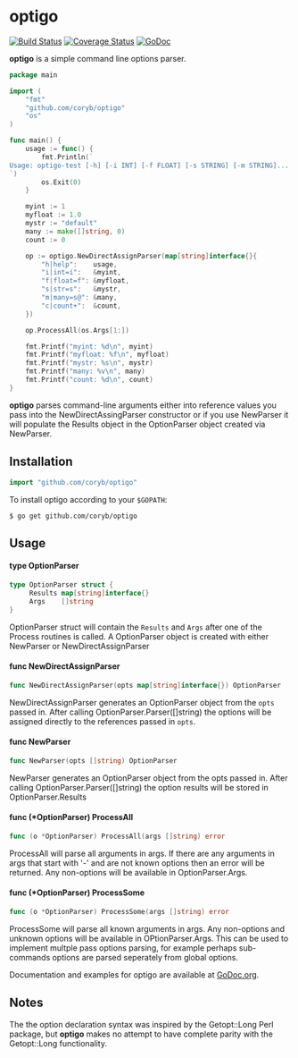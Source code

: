 optigo
=========

[![Build Status](https://travis-ci.org/coryb/optigo.svg?branch=master)](https://travis-ci.org/coryb/optigo)
[![Coverage Status](https://coveralls.io/repos/coryb/optigo/badge.svg?branch=master)](https://coveralls.io/r/coryb/optigo?branch=master)
[![GoDoc](https://godoc.org/github.com/coryb/optigo?status.png)](https://godoc.org/github.com/coryb/optigo)

**optigo** is a simple command line options parser.  

```go
package main

import (
	"fmt"
	"github.com/coryb/optigo"
	"os"
)

func main() {
	usage := func() {
		fmt.Println(`
Usage: optigo-test [-h] [-i INT] [-f FLOAT] [-s STRING] [-m STRING]... [-c]...
`)
		os.Exit(0)
	}

	myint := 1
	myfloat := 1.0
	mystr := "default"
	many := make([]string, 0)
	count := 0

	op := optigo.NewDirectAssignParser(map[string]interface{}{
		"h|help":    usage,
		"i|int=i":   &myint,
		"f|float=f": &myfloat,
		"s|str=s":   &mystr,
		"m|many=s@": &many,
		"c|count+":  &count,
	})

	op.ProcessAll(os.Args[1:])

	fmt.Printf("myint: %d\n", myint)
	fmt.Printf("myfloat: %f\n", myfloat)
	fmt.Printf("mystr: %s\n", mystr)
	fmt.Printf("many: %v\n", many)
	fmt.Printf("count: %d\n", count)
}
```

**optigo** parses command-line arguments either into reference values you pass into the
NewDirectAssingParser constructor or if you use NewParser it will populate the Results
object in the OptionParser object created via NewParser.

## Installation

```go
import "github.com/coryb/optigo"
```

To install optigo according to your `$GOPATH`:

```console
$ go get github.com/coryb/optigo
```

## Usage

#### type OptionParser

```go
type OptionParser struct {
     Results map[string]interface{}
     Args    []string
}
```

OptionParser struct will contain the `Results` and `Args` after one of the
Process routines is called. A OptionParser object is created with either
NewParser or NewDirectAssignParser

#### func  NewDirectAssignParser

```go
func NewDirectAssignParser(opts map[string]interface{}) OptionParser
```
NewDirectAssignParser generates an OptionParser object from the `opts` passed
in. After calling OptionParser.Parser([]string) the options will be assigned
directly to the references passed in `opts`.

#### func  NewParser

```go
func NewParser(opts []string) OptionParser
```
NewParser generates an OptionParser object from the opts passed in. After
calling OptionParser.Parser([]string) the option results will be stored in
OptionParser.Results

#### func (*OptionParser) ProcessAll

```go
func (o *OptionParser) ProcessAll(args []string) error
```
ProcessAll will parse all arguments in args. If there are any arguments in args
that start with '-' and are not known options then an error will be returned.
Any non-options will be available in OptionParser.Args.

#### func (*OptionParser) ProcessSome

```go
func (o *OptionParser) ProcessSome(args []string) error
```
ProcessSome will parse all known arguments in args. Any non-options and unknown
options will be available in OPtionParser.Args. This can be used to implement
multple pass options parsing, for example perhaps sub-commands options are
parsed seperately from global options.

Documentation and examples for optigo are available at
[GoDoc.org](https://godoc.org/github.com/coryb/optigo).

## Notes

The the option declaration syntax was inspired by the Getopt::Long Perl package, but **optigo** makes no attempt to have complete
parity with the Getopt::Long functionality.   
